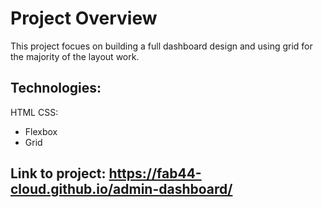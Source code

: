 # Project Overview

This project focues on building a full dashboard design and using grid for
the majority of the layout work.

## Technologies:

HTML
CSS:

- Flexbox
- Grid

## Link to project: https://fab44-cloud.github.io/admin-dashboard/
